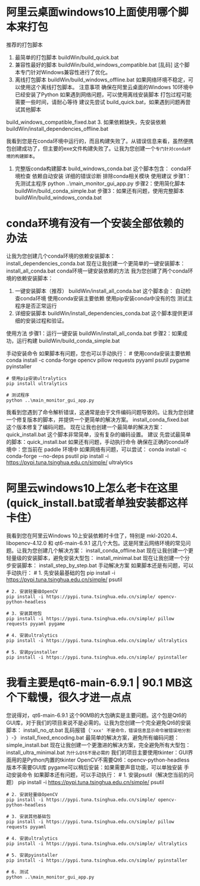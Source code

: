 # 阿里云桌面windows10上面使用哪个脚本来打包
推荐的打包脚本
1. 最简单的打包脚本
buildWin/build_quick.bat
2. 兼容性最好的脚本
buildWin/build_windows_compatible.bat [乱码]
这个脚本专门针对Windows兼容性进行了优化。
3. 离线打包脚本
buildWin/build_windows_offline.bat
如果网络环境不稳定，可以使用这个离线打包脚本。
注意事项
确保在阿里云桌面的Windows 10环境中已经安装了Python
如果遇到网络问题，可以使用离线安装脚本
打包过程可能需要一些时间，请耐心等待
建议先尝试 build_quick.bat，如果遇到问题再尝试其他脚本

build_windows_compatible_fixed.bat
3. 如果依赖缺失，先安装依赖
buildWin/install_dependencies_offline.bat

我看到您是在conda环境中运行的，而且构建失败了。从错误信息来看，虽然便携包创建成功了，但主要的exe文件构建失败了。让我为您创建一个`专门针对conda环境的构建脚本`。
1. 完整版conda构建脚本
build_windows_conda.bat
这个脚本包含：
conda环境检查
依赖自动安装
详细的错误诊断
排除conda相关模块
使用建议
步骤1：先测试主程序
python ..\main_monitor_gui_app.py
步骤2：使用简化脚本
buildWin/build_conda_simple.bat
步骤3：如果还有问题，使用完整脚本
buildWin/build_windows_conda.bat



# conda环境有没有一个安装全部依赖的办法
让我为您创建几个conda环境的依赖安装脚本：
install_dependencies_conda.bat
现在让我创建一个更简单的一键安装脚本：
install_all_conda.bat
conda环境一键安装依赖的方法
我为您创建了两个conda环境的依赖安装脚本：
1. 一键安装脚本（推荐）
buildWin/install_all_conda.bat
这个脚本会：
自动检查conda环境
使用conda安装主要依赖
使用pip安装conda中没有的包
测试主程序是否正常运行
2. 详细安装脚本
buildWin/install_dependencies_conda.bat
这个脚本提供更详细的安装过程和验证。

使用方法
步骤1：运行一键安装
buildWin/install_all_conda.bat
步骤2：如果成功，运行构建
buildWin/build_conda_simple.bat

手动安装命令
如果脚本有问题，您也可以手动执行：
    # 使用conda安装主要依赖
    conda install -c conda-forge opencv pillow requests pyyaml psutil pygame pyinstaller

    # 使用pip安装ultralytics
    pip install ultralytics

    # 测试程序
    python ..\main_monitor_gui_app.py

我看到您遇到了命令解析错误，这通常是由于文件编码问题导致的。让我为您创建一个修复版本的脚本，并提供一个更简单的解决方案。
install_conda_fixed.bat 这个版本修复了编码问题。
现在让我也创建一个最简单的解决方案：
quick_install.bat 这个脚本非常简单，没有复杂的编码设置。
建议
先尝试最简单的脚本：quick_install.bat
如果还有问题，手动执行命令
确保在正确的conda环境中：您当前在 paddle 环境中
如果网络有问题，可以尝试：
   conda install -c conda-forge --no-deps psutil
   pip install -i https://pypi.tuna.tsinghua.edu.cn/simple/ ultralytics


# 阿里云windows10上怎么老卡在这里(quick_install.bat或者单独安装都这样卡住）
我看到您在阿里云Windows 10上安装依赖时卡住了，特别是 mkl-2020.4、libopencv-4.12.0 和 qt6-main-6.9.1 这几个大包。这是阿里云网络环境的常见问题。让我为您创建几个解决方案：
install_conda_offline.bat
现在让我创建一个更轻量级的安装脚本，避免安装大型包：
install_minimal.bat
现在让我创建一个分步安装脚本：
install_step_by_step.bat
手动解决方案
如果脚本还是有问题，可以手动执行：
    # 1. 先安装最基础的包
    pip install -i https://pypi.tuna.tsinghua.edu.cn/simple/ psutil

    # 2. 安装轻量级OpenCV
    pip install -i https://pypi.tuna.tsinghua.edu.cn/simple/ opencv-python-headless

    # 3. 安装其他包
    pip install -i https://pypi.tuna.tsinghua.edu.cn/simple/ pillow requests pyyaml pygame

    # 4. 安装ultralytics
    pip install -i https://pypi.tuna.tsinghua.edu.cn/simple/ ultralytics

    # 5. 安装pyinstaller
    pip install -i https://pypi.tuna.tsinghua.edu.cn/simple/ pyinstaller


# 我看主要是qt6-main-6.9.1       | 90.1 MB这个下载慢，很久才进一点点
您说得对，qt6-main-6.9.1 这个90MB的大包确实是主要问题。这个包是Qt6的GUI库，对于我们的项目来说不是必需的。让我为您创建一个完全避免Qt6的安装脚本：
install_no_qt.bat 乱码报错（`'xxx' 不是命令，错误信息显示命令被错误地分割 `）-》 install_fixed_encoding.bat
    最简单的解决方案，避免所有编码问题： simple_install.bat
现在让我创建一个更激进的解决方案，完全避免所有大型包：
install_ultra_minimal.bat
`为什么Qt6不是必需的`
我们的项目主要使用tkinter：GUI界面用的是Python内置的tkinter
OpenCV不需要Qt6：opencv-python-headless 版本不需要GUI库
pygame可以稍后安装：如果需要声音功能，可以单独安装
手动安装命令
如果脚本还有问题，可以手动执行：
    # 1. 安装psutil（解决您当前的问题）
    pip install -i https://pypi.tuna.tsinghua.edu.cn/simple/ psutil

    # 2. 安装轻量级OpenCV
    pip install -i https://pypi.tuna.tsinghua.edu.cn/simple/ opencv-python-headless

    # 3. 安装其他基础包
    pip install -i https://pypi.tuna.tsinghua.edu.cn/simple/ pillow requests pyyaml

    # 4. 安装ultralytics
    pip install -i https://pypi.tuna.tsinghua.edu.cn/simple/ ultralytics

    # 5. 安装pyinstaller
    pip install -i https://pypi.tuna.tsinghua.edu.cn/simple/ pyinstaller

    # 6. 测试
    python ..\main_monitor_gui_app.py






